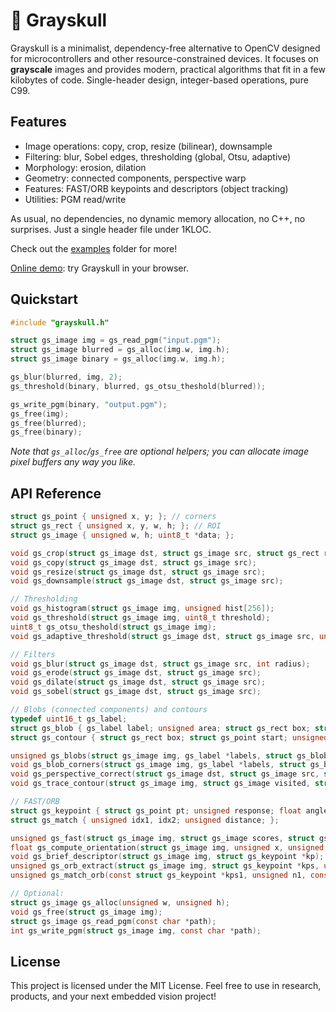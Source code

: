 # 🏰 Grayskull

Grayskull is a minimalist, dependency-free alternative to OpenCV designed for microcontrollers and other resource-constrained devices. It focuses on **grayscale** images and provides modern, practical algorithms that fit in a few kilobytes of code. Single-header design, integer-based operations, pure C99.

## Features

* Image operations: copy, crop, resize (bilinear), downsample
* Filtering: blur, Sobel edges, thresholding (global, Otsu, adaptive)
* Morphology: erosion, dilation
* Geometry: connected components, perspective warp
* Features: FAST/ORB keypoints and descriptors (object tracking)
* Utilities: PGM read/write

As usual, no dependencies, no dynamic memory allocation, no C++, no surprises. Just a single header file under 1KLOC.

Check out the [examples](examples) folder for more!

[Online demo](https://zserge.com/grayskull/): try Grayskull in your browser.

## Quickstart

```c
#include "grayskull.h"

struct gs_image img = gs_read_pgm("input.pgm");
struct gs_image blurred = gs_alloc(img.w, img.h);
struct gs_image binary = gs_alloc(img.w, img.h);

gs_blur(blurred, img, 2);
gs_threshold(binary, blurred, gs_otsu_theshold(blurred));

gs_write_pgm(binary, "output.pgm");
gs_free(img);
gs_free(blurred);
gs_free(binary);
```

_Note that `gs_alloc`/`gs_free` are optional helpers; you can allocate image pixel buffers any way you like._

## API Reference

```c
struct gs_point { unsigned x, y; }; // corners
struct gs_rect { unsigned x, y, w, h; }; // ROI
struct gs_image { unsigned w, h; uint8_t *data; };

void gs_crop(struct gs_image dst, struct gs_image src, struct gs_rect roi);
void gs_copy(struct gs_image dst, struct gs_image src);
void gs_resize(struct gs_image dst, struct gs_image src);
void gs_downsample(struct gs_image dst, struct gs_image src);

// Thresholding
void gs_histogram(struct gs_image img, unsigned hist[256]);
void gs_threshold(struct gs_image img, uint8_t threshold);
uint8_t gs_otsu_theshold(struct gs_image img);
void gs_adaptive_threshold(struct gs_image dst, struct gs_image src, unsigned block_size, float c);

// Filters
void gs_blur(struct gs_image dst, struct gs_image src, int radius);
void gs_erode(struct gs_image dst, struct gs_image src);
void gs_dilate(struct gs_image dst, struct gs_image src);
void gs_sobel(struct gs_image dst, struct gs_image src);

// Blobs (connected components) and contours
typedef uint16_t gs_label;
struct gs_blob { gs_label label; unsigned area; struct gs_rect box; struct gs_point centroid; };
struct gs_contour { struct gs_rect box; struct gs_point start; unsigned length; };

unsigned gs_blobs(struct gs_image img, gs_label *labels, struct gs_blob *blobs, unsigned nblobs);
void gs_blob_corners(struct gs_image img, gs_label *labels, struct gs_blob *b, struct gs_point c[4]);
void gs_perspective_correct(struct gs_image dst, struct gs_image src, struct gs_point c[4]);
void gs_trace_contour(struct gs_image img, struct gs_image visited, struct gs_contour *c);

// FAST/ORB
struct gs_keypoint { struct gs_point pt; unsigned response; float angle; uint32_t descriptor[8]; };
struct gs_match { unsigned idx1, idx2; unsigned distance; };

unsigned gs_fast(struct gs_image img, struct gs_image scores, struct gs_keypoint *kps, unsigned nkps, unsigned threshold);
float gs_compute_orientation(struct gs_image img, unsigned x, unsigned y, unsigned r);
void gs_brief_descriptor(struct gs_image img, struct gs_keypoint *kp);
unsigned gs_orb_extract(struct gs_image img, struct gs_keypoint *kps, unsigned nkps, unsigned threshold, uint8_t *scoremap_buffer);
unsigned gs_match_orb(const struct gs_keypoint *kps1, unsigned n1, const struct gs_keypoint *kps2, unsigned n2, struct gs_match *matches, unsigned max_matches, float max_distance);

// Optional:
struct gs_image gs_alloc(unsigned w, unsigned h);
void gs_free(struct gs_image img);
struct gs_image gs_read_pgm(const char *path);
int gs_write_pgm(struct gs_image img, const char *path);
```

## License

This project is licensed under the MIT License. Feel free to use in research, products, and your next embedded vision project!
